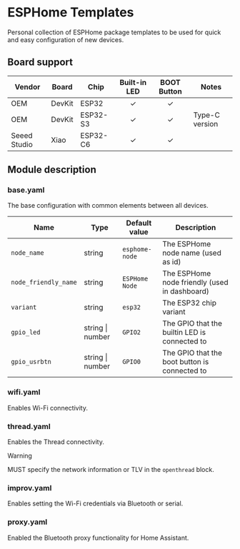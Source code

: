 # ESPHome Templates

Personal collection of ESPHome package templates to be used for quick and easy configuration of new devices.

## Board support

| Vendor       | Board  | Chip     | Built-in LED | BOOT Button | Notes          |
|--------------|--------|----------|:------------:|:-----------:|----------------|
| OEM          | DevKit | ESP32    |      ✓       |      ✓      |                |
| OEM          | DevKit | ESP32-S3 |      ✓       |      ✓      | Type-C version |
| Seeed Studio | Xiao   | ESP32-C6 |      ✓       |      ✓      |                |

## Module description

### base.yaml

The base configuration with common elements between all devices.

| Name                 | Type             | Default value  | Description                                   |
|----------------------|------------------|----------------|-----------------------------------------------|
| `node_name`          | string           | `esphome-node` | The ESPHome node name (used as id)            |
| `node_friendly_name` | string           | `ESPHome Node` | The ESPHome node friendly (used in dashboard) |
| `variant`            | string           | `esp32`        | The ESP32 chip variant                        |
| `gpio_led`           | string \| number | `GPIO2`        | The GPIO that the builtin LED is connected to |
| `gpio_usrbtn`        | string \| number | `GPIO0`        | The GPIO that the boot button is connected to |

### wifi.yaml

Enables Wi-Fi connectivity.

### thread.yaml

Enables the Thread connectivity.

> [!WARNING]
> MUST specify the network information or TLV in the `openthread` block.

### improv.yaml

Enables setting the Wi-Fi credentials via Bluetooth or serial.

### proxy.yaml

Enabled the Bluetooth proxy functionality for Home Assistant.
